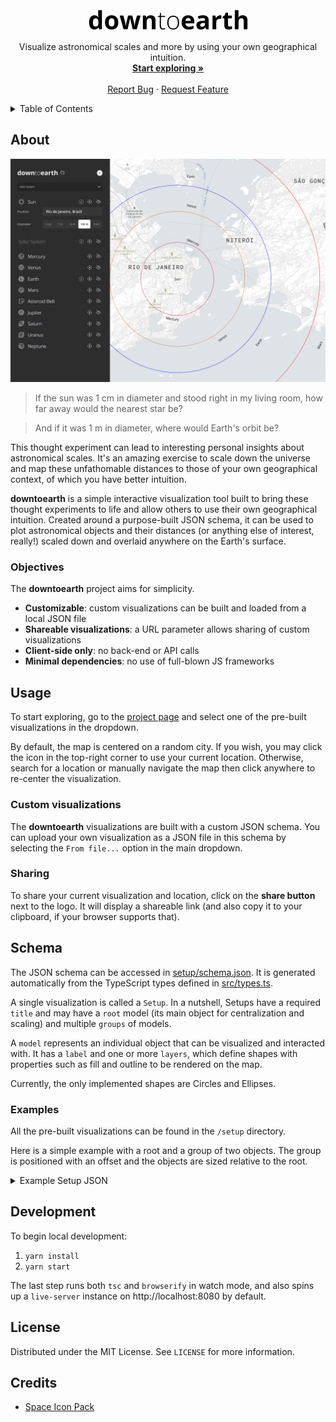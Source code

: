 <br />
<div align="center">
  <a href="https://github.com/pedrosbmartins/downtoearth">
    <picture>
      <source media="(prefers-color-scheme: dark)" srcset="assets/logo.png">
      <img alt="Logo" src="assets/logo-dark.png" width="256" height="35">
    </picture>
  </a>

  <p align="center">
    Visualize astronomical scales and more by using your own geographical intuition.
    <br />
    <a href="https://pedrosbmartins.github.io/downtoearth"><strong>Start exploring »</strong></a>
    <br />
    <br />
    <a href="https://github.com/pedrosbmartins/downtoearth/issues">Report Bug</a>
    ·
    <a href="https://github.com/pedrosbmartins/downtoearth/issues">Request Feature</a>
  </p>
</div>

<details>
  <summary>Table of Contents</summary>
  <ol>
    <li><a href="#about">About</a></li>
    <li>
      <a href="#usage">Usage</a>
      <ul>
        <li><a href="#custom-visualizations">Custom visualizations</a></li>
        <li><a href="#sharing">Sharing</a></li>
      </ul>
    </li>
    <li><a href="#schema">Schema</a></li>
    <li><a href="#development">Development</a></li>
    <li><a href="#license">License</a></li>
    <li><a href="#credits">Credits</a></li>
  </ol>
</details>

## About

[![Product Name Screen Shot](assets/screenshot-20231019.png)](assets/screenshot-20231019.png)

> If the sun was 1 cm in diameter and stood right in my living room, how far away would the nearest star be?

> And if it was 1 m in diameter, where would Earth's orbit be?

This thought experiment can lead to interesting personal insights about astronomical scales. It's an amazing exercise to scale down the universe and map these unfathomable distances to those of your own geographical context, of which you have better intuition.

**downtoearth** is a simple interactive visualization tool built to bring these thought experiments to life and allow others to use their own geographical intuition. Created around a purpose-built JSON schema, it can be used to plot astronomical objects and their distances (or anything else of interest, really!) scaled down and overlaid anywhere on the Earth's surface.

### Objectives

The **downtoearth** project aims for simplicity.

- **Customizable**: custom visualizations can be built and loaded from a local JSON file
- **Shareable visualizations**: a URL parameter allows sharing of custom visualizations
- **Client-side only**: no back-end or API calls
- **Minimal dependencies**: no use of full-blown JS frameworks

## Usage

To start exploring, go to the [project page](https://pedrosbmartins.github.io/downtoearth) and select one of the pre-built visualizations in the dropdown.

By default, the map is centered on a random city. If you wish, you may click the icon in the top-right corner to use your current location. Otherwise, search for a location or manually navigate the map then click anywhere to re-center the visualization.

### Custom visualizations

The **downtoearth** visualizations are built with a custom JSON schema. You can upload your own visualization as a JSON file in this schema by selecting the `From file...` option in the main dropdown.

### Sharing

To share your current visualization and location, click on the **share button** next to the logo. It will display a shareable link (and also copy it to your clipboard, if your browser supports that).

## Schema

The JSON schema can be accessed in [setup/schema.json](https://github.com/pedrosbmartins/downtoearth/blob/main/setup/schema.json). It is generated automatically from the TypeScript types defined in [src/types.ts](https://github.com/pedrosbmartins/downtoearth/blob/main/src/types.ts).

A single visualization is called a `Setup`. In a nutshell, Setups have a required `title` and may have a `root` model (its main object for centralization and scaling) and multiple `groups` of models.

A `model` represents an individual object that can be visualized and interacted with. It has a `label` and one or more `layers`, which define shapes with properties such as fill and outline to be rendered on the map.

Currently, the only implemented shapes are Circles and Ellipses.

### Examples

All the pre-built visualizations can be found in the `/setup` directory.

Here is a simple example with a root and a group of two objects. The group is positioned with an offset and the objects are sized relative to the root.

<details>

<summary>Example Setup JSON</summary>

```json
{
  "$schema": "./schema.json",
  "title": "Example",
  "unit": { "name": "km", "km": 1 },
  "root": {
    "id": "root",
    "label": "Root",
    "visible": true,
    "layer": {
      "id": "root",
      "shape": "circle",
      "visible": true,
      "radius": { "type": "relative", "real": 1 },
      "fill": { "color": "yellow" }
    },
    "sizePresets": [
      { "label": "1 km", "km": 1, "default": true },
      { "label": "100 km", "km": 100 },
      { "label": "1000 km", "km": 1000 }
    ]
  },
  "groups": [
    {
      "id": "group",
      "label": "Group",
      "visible": true,
      "bearingControl": true,
      "bearing": 270,
      "offset": { "type": "relative", "real": 10 },
      "models": [
        {
          "id": "1",
          "label": "Object 1",
          "visible": true,
          "layers": [
            {
              "id": "1",
              "shape": "circle",
              "visible": true,
              "radius": { "type": "relative", "real": 2 },
              "fill": { "color": "red" },
              "drawLineToRoot": true
            }
          ]
        },
        {
          "id": "2",
          "label": "Object 2",
          "visible": true,
          "layers": [
            {
              "id": "2",
              "shape": "circle",
              "visible": true,
              "radius": { "type": "relative", "real": 2 },
              "fill": { "color": "blue" },
              "offset": { "type": "relative", "real": 2 },
              "drawLineToRoot": true
            }
          ]
        }
      ]
    }
  ]
}
```

</details>

## Development

To begin local development:

1. `yarn install`
2. `yarn start`

The last step runs both `tsc` and `browserify` in watch mode, and also spins up a `live-server` instance on http://localhost:8080 by default.

## License

Distributed under the MIT License. See `LICENSE` for more information.

## Credits

- [Space Icon Pack](https://www.flaticon.com/packs/space-84)

